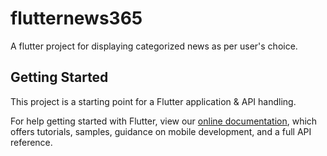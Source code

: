 # flutternews365

A flutter project for displaying categorized news as per user's choice.

## Getting Started

This project is a starting point for a Flutter application & API handling.


For help getting started with Flutter, view our
[online documentation](https://flutter.dev/docs), which offers tutorials,
samples, guidance on mobile development, and a full API reference.
